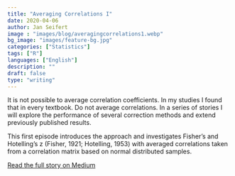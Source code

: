 ```yaml
---
title: "Averaging Correlations I"
date: 2020-04-06
author: Jan Seifert
image : "images/blog/averagingcorrelations1.webp"
bg_image: "images/feature-bg.jpg"
categories: ["Statistics"]
tags: ["R"]
languages: ["English"]
description: ""
draft: false
type: "writing"
---
```



It is not possible to average correlation coefficients. In my studies I found that in every textbook. Do not average correlations. In a series of stories I will explore the performance of several correction methods and extend previously published results. </p>

This first episode introduces the approach and investigates Fisher’s and Hotelling’s z (Fisher, 1921; Hotelling, 1953) with averaged correlations taken from a correlation matrix based on normal distributed samples.

<a class="btn btn-main" href="https://medium.com/@jan.seifert/averaging-correlations-part-i-3adab6995042?source=friends_link&sk=fb1db5120d0122304f92e4e54c4cba3d">Read the full story on Medium</a>